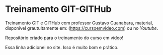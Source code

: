 # Treinamento GIT-GITHub
 Treinamento GIT e GITHub com professor Gustavo Guanabara, material, disponível grautuitamente em: (https://cursoemvideo.com) ou no *Youtube*.

Repositório criado para o treinamento do curso em vídeo!

Essa linha adicionei no site. Isso é muito bom e prático.
